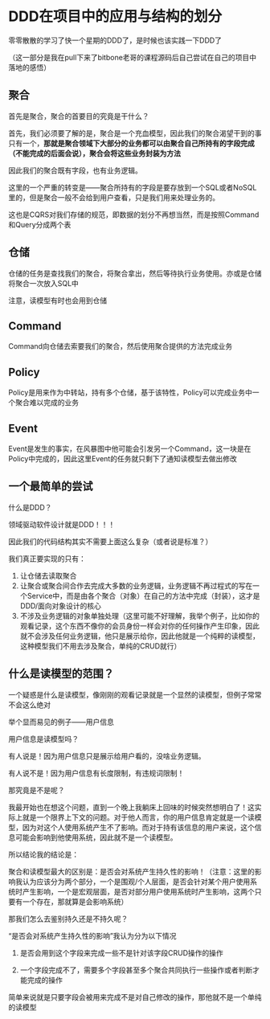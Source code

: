 # DDD在项目中的应用与结构的划分

零零散散的学习了快一个星期的DDD了，是时候也该实践一下DDD了

（这一部分是我在pull下来了bitbone老哥的课程源码后自己尝试在自己的项目中落地的感悟）

## 聚合

首先是聚合，聚合的首要目的究竟是干什么？

首先，我们必须要了解的是，聚合是一个充血模型，因此我们的聚合渴望干到的事只有一个，**那就是聚合领域下大部分的业务都可以由聚合自己所持有的字段完成（不能完成的后面会说），聚合会将这些业务封装为方法**

因此我们的聚合既有字段，也有业务逻辑。

这里的一个严重的转变是——聚合所持有的字段是要存放到一个SQL或者NoSQL里的，但是聚合一般不会给到用户查看，只是我们用来处理业务的。

这也是CQRS对我们存储的规范，即数据的划分不再想当然，而是按照Command和Query分成两个表

## 仓储

仓储的任务是查找我们的聚合，将聚合拿出，然后等待执行业务使用。亦或是仓储将聚合一次放入SQL中

注意，读模型有时也会用到仓储

## Command

Command向仓储去索要我们的聚合，然后使用聚合提供的方法完成业务

## Policy

Policy是用来作为中转站，持有多个仓储，基于该特性，Policy可以完成业务中一个聚合难以完成的业务

## Event

Event是发生的事实，在风暴图中他可能会引发另一个Command，这一块是在Policy中完成的，因此这里Event的任务就只剩下了通知读模型去做出修改

## 一个最简单的尝试

什么是DDD？

领域驱动软件设计就是DDD！！！

因此我们的代码结构其实不需要上面这么复杂（或者说是标准？）

我们真正要实现的只有：

1. 让仓储去读取聚合
2. 让聚合或聚合间合作去完成大多数的业务逻辑，业务逻辑不再过程式的写在一个Service中，而是由各个聚合（对象）在自己的方法中完成（封装），这才是DDD/面向对象设计的核心
3. 不涉及业务逻辑的对象单独处理（这里可能不好理解，我举个例子，比如你的观看记录，这个东西不像你的会员身份一样会对你的任何操作产生印象，因此就不会涉及任何业务逻辑，他只是展示给你，因此他就是一个纯粹的读模型，这种模型我们不用去涉及聚合，单纯的CRUD就行）

## 什么是读模型的范围？

一个疑惑是什么是读模型，像刚刚的观看记录就是一个显然的读模型，但例子常常不会这么绝对

举个显而易见的例子——用户信息

用户信息是读模型吗？

有人说是！因为用户信息只是展示给用户看的，没啥业务逻辑。

有人说不是！因为用户信息有长度限制，有违规词限制！

那究竟是不是呢？

我最开始也在想这个问题，直到一个晚上我躺床上回味的时候突然想明白了！这实际上就是一个限界上下文的问题。对于他人而言，你的用户信息肯定就是一个读模型，因为对这个人使用系统产生不了影响。而对于持有该信息的用户来说，这个信息可能会影响到他使用系统，因此就不是一个读模型。

所以结论我的结论是：

聚合和读模型最大的区别是：是否会对系统产生持久性的影响！（注意：这里的影响我认为应该分为两个部分，一个是围观/个人层面，是否会针对某个用户使用系统时产生影响，一个是宏观层面，是否对部分用户使用系统时产生影响，这两个只要有一个存在，那就算是会影响系统）

那我们怎么去鉴别持久还是不持久呢？

“是否会对系统产生持久性的影响”我认为分为以下情况

1. 是否会用到这个字段来完成一些不是针对该字段CRUD操作的操作

2. 一个字段完成不了，需要多个字段甚至多个聚合共同执行一些操作或者判断才能完成的操作

简单来说就是只要字段会被用来完成不是对自己修改的操作，那他就不是一个单纯的读模型


